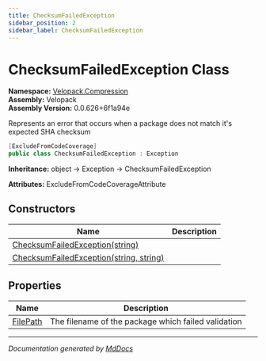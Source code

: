 ```yaml
---
title: ChecksumFailedException
sidebar_position: 2
sidebar_label: ChecksumFailedException
---
```

<!--  
  <auto-generated>   
    The contents of this file were generated by a tool.  
    Changes to this file may be list if the file is regenerated  
  </auto-generated>   
-->

# ChecksumFailedException Class

**Namespace:** [Velopack.Compression](../index.md)  
**Assembly:** Velopack  
**Assembly Version:** 0.0.626+6f1a94e

Represents an error that occurs when a package does not match it's expected SHA checksum

```csharp
[ExcludeFromCodeCoverage]
public class ChecksumFailedException : Exception
```

**Inheritance:** object → Exception → ChecksumFailedException

**Attributes:** ExcludeFromCodeCoverageAttribute

## Constructors

| Name                                                                                                  | Description |
| ----------------------------------------------------------------------------------------------------- | ----------- |
| [ChecksumFailedException(string)](constructors/index.md#checksumfailedexceptionstring)                |             |
| [ChecksumFailedException(string, string)](constructors/index.md#checksumfailedexceptionstring-string) |             |

## Properties

| Name                               | Description                                         |
| ---------------------------------- | --------------------------------------------------- |
| [FilePath](properties/FilePath.md) | The filename of the package which failed validation |

___

*Documentation generated by [MdDocs](https://github.com/ap0llo/mddocs)*
